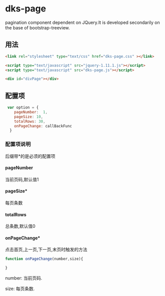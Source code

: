# dks-page
 pagination component dependent on JQuery.It is developed secondarily on the base of bootstrap-treeview.

## 用法
```html
<link rel="stylesheet" type="text/css" href="dks-page.css" ></link>

<script type="text/javascript" src="jquery-1.11.1.js"></script>
<script type="text/javascript" src="dks-page.js"></script>
```

```html
<div id="divPage"></div>
```

## 配置项
```javascript
 var option = {
    pageNumber:  1,
    pageSize: 10,
    totalRows: 30,
    onPageChange: callBackFunc
  }
```

### 配置项说明

后缀带*的是必须的配置项
#### pageNumber
当前页码,默认值1
#### pageSize*
每页条数
#### totalRows
总条数,默认值0
#### onPageChange*
点击首页,上一页,下一页,末页时触发的方法
```javascript
function onPageChange(number,size){

}
```
number: 当前页码. 

size: 每页条数.
